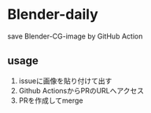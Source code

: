 # Blender-daily
save Blender-CG-image by GitHub Action

## usage
1. issueに画像を貼り付けて出す
2. Github ActionsからPRのURLへアクセス
3. PRを作成してmerge
